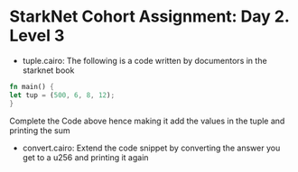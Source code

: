 # StarkNet Cohort Assignment: Day 2. Level 3

- tuple.cairo: The following is a code written by documentors in the starknet book

```rust
fn main() {
let tup = (500, 6, 8, 12);
}
```

Complete the Code above hence making it add the values in the tuple and printing the sum

- convert.cairo: Extend the code snippet by converting the answer you get to a u256 and printing it again
